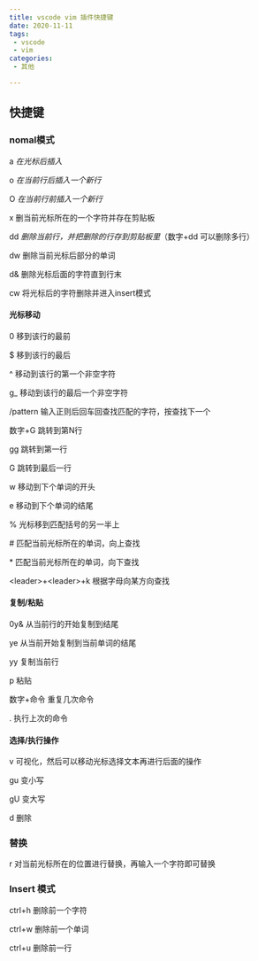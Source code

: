 ```yaml
---
title: vscode vim 插件快捷键
date: 2020-11-11
tags:
 - vscode
 - vim
categories:
 - 其他

---
```


## 快捷键

### nomal模式

a  *在光标后插入*

o *在当前行后插入一个新行*

O *在当前行前插入一个新行*

x 删当前光标所在的一个字符并存在剪贴板

dd *删除当前行，并把删除的行存到剪贴板里*（数字+dd 可以删除多行）

dw 删除当前光标后部分的单词

d& 删除光标后面的字符直到行末

cw 将光标后的字符删除并进入insert模式 

#### 光标移动

0 移到该行的最前

$ 移到该行的最后

^ 移动到该行的第一个非空字符

g_ 移动到该行的最后一个非空字符

/pattern 输入正则后回车回查找匹配的字符，按查找下一个

数字+G 跳转到第N行

gg 跳转到第一行

G 跳转到最后一行

w 移动到下个单词的开头 

e 移动到下个单词的结尾

% 光标移到匹配括号的另一半上

\# 匹配当前光标所在的单词，向上查找

\*  匹配当前光标所在的单词，向下查找

\<leader>+\<leader>+k  根据字母向某方向查找

#### 复制/粘贴

0y& 从当前行的开始复制到结尾

ye 从当前开始复制到当前单词的结尾

yy 复制当前行

p 粘贴

数字+命令 重复几次命令

. 执行上次的命令

#### 选择/执行操作

v 可视化，然后可以移动光标选择文本再进行后面的操作

gu 变小写

gU 变大写

d 删除

### 替换

r  对当前光标所在的位置进行替换，再输入一个字符即可替换

### Insert 模式

ctrl+h 删除前一个字符

ctrl+w 删除前一个单词

ctrl+u 删除前一行

